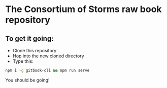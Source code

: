 # The Consortium of Storms raw book repository

## To get it going:

* Clone this repository
* Hop into the new cloned directory
* Type this:

```sh
npm i -g gitbook-cli && npm run serve
```

You should be going!
